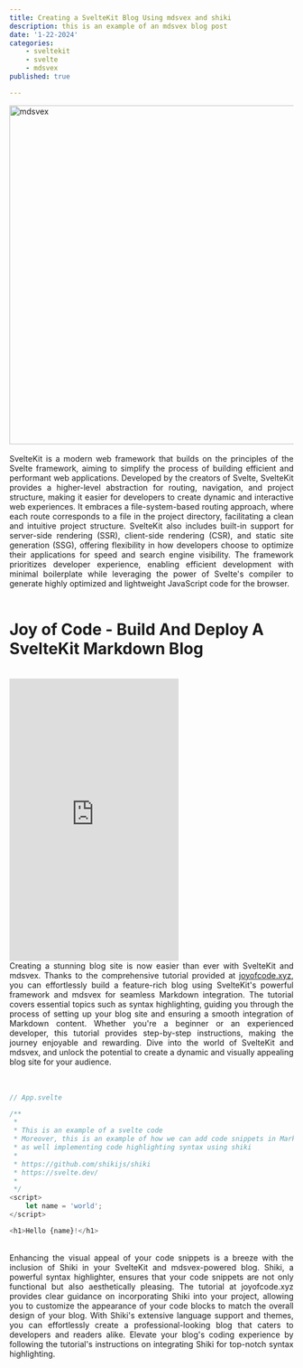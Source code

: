 ```yaml
---
title: Creating a SvelteKit Blog Using mdsvex and shiki
description: this is an example of an mdsvex blog post
date: '1-22-2024'
categories:
    - sveltekit
    - svelte
    - mdsvex
published: true

---
```


<div style="display: flex; justify-content: center;">
 <img src="https://madewithnetworkfra.fra1.digitaloceanspaces.com/spatie-space-production/21329/mdsvex.gif" alt="mdsvex" width="600"/>
 </div>

<br>
 <div style="text-align: justify">
SvelteKit is a modern web framework that builds on the principles of the Svelte framework, aiming to simplify the process of building efficient and performant web applications. Developed by the creators of Svelte, SvelteKit provides a higher-level abstraction for routing, navigation, and project structure, making it easier for developers to create dynamic and interactive web experiences. It embraces a file-system-based routing approach, where each route corresponds to a file in the project directory, facilitating a clean and intuitive project structure. SvelteKit also includes built-in support for server-side rendering (SSR), client-side rendering (CSR), and static site generation (SSG), offering flexibility in how developers choose to optimize their applications for speed and search engine visibility. The framework prioritizes developer experience, enabling efficient development with minimal boilerplate while leveraging the power of Svelte's compiler to generate highly optimized and lightweight JavaScript code for the browser.
</div>
<br> 

<h1 class="text-2xl font-bold">Joy of Code - Build And Deploy A SvelteKit Markdown Blog</h1>
<br>
<iframe class="w-full" height="500" src="https://www.youtube.com/embed/RhScu3uqGd0?si=QhUTIwW1Re3j2Qqb" title="YouTube video player" frameborder="0" allow="accelerometer; autoplay; clipboard-write; encrypted-media; gyroscope; picture-in-picture; web-share" allowfullscreen></iframe>

<br> 
 <div style="text-align: justify">
Creating a stunning blog site is now easier than ever with SvelteKit and mdsvex. Thanks to the comprehensive tutorial provided at   <a  href="https://joyofcode.xyz/sveltekit-markdown-blog" target="_blank">joyofcode.xyz</a>, you can effortlessly build a feature-rich blog using SvelteKit's powerful framework and mdsvex for seamless Markdown integration. The tutorial covers essential topics such as syntax highlighting, guiding you through the process of setting up your blog site and ensuring a smooth integration of Markdown content. Whether you're a beginner or an experienced developer, this tutorial provides step-by-step instructions, making the journey enjoyable and rewarding. Dive into the world of SvelteKit and mdsvex, and unlock the potential to create a dynamic and visually appealing blog site for your audience.
</div>
<br> 
<br> 

```js
// App.svelte

/**
 * 
 * This is an example of a svelte code
 * Moreover, this is an example of how we can add code snippets in Markdown,
 * as well implementing code highlighting syntax using shiki
 * 
 * https://github.com/shikijs/shiki
 * https://svelte.dev/
 * 
 */
<script>
	let name = 'world';
</script>

<h1>Hello {name}!</h1>
```
<br> 
 <div style="text-align: justify">
Enhancing the visual appeal of your code snippets is a breeze with the inclusion of Shiki in your SvelteKit and mdsvex-powered blog. Shiki, a powerful syntax highlighter, ensures that your code snippets are not only functional but also aesthetically pleasing. The tutorial at joyofcode.xyz provides clear guidance on incorporating Shiki into your project, allowing you to customize the appearance of your code blocks to match the overall design of your blog. With Shiki's extensive language support and themes, you can effortlessly create a professional-looking blog that caters to developers and readers alike. Elevate your blog's coding experience by following the tutorial's instructions on integrating Shiki for top-notch syntax highlighting.
</div>